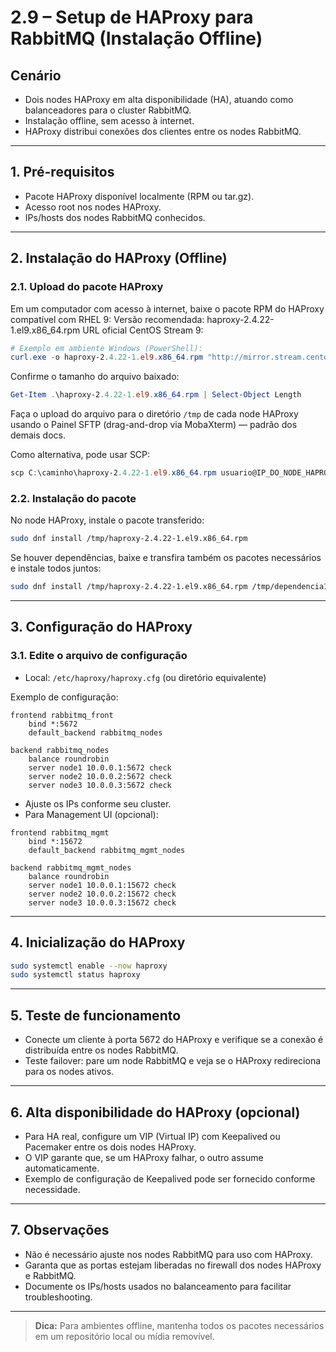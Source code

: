 # 2.9 – Setup de HAProxy para RabbitMQ (Instalação Offline)

## Cenário
- Dois nodes HAProxy em alta disponibilidade (HA), atuando como balanceadores para o cluster RabbitMQ.
- Instalação offline, sem acesso à internet.
- HAProxy distribui conexões dos clientes entre os nodes RabbitMQ.

---

## 1. Pré-requisitos
- Pacote HAProxy disponível localmente (RPM ou tar.gz).
- Acesso root nos nodes HAProxy.
- IPs/hosts dos nodes RabbitMQ conhecidos.

---

## 2. Instalação do HAProxy (Offline)


### 2.1. Upload do pacote HAProxy

Em um computador com acesso à internet, baixe o pacote RPM do HAProxy compatível com RHEL 9:
Versão recomendada: haproxy-2.4.22-1.el9.x86_64.rpm
URL oficial CentOS Stream 9:
```powershell
# Exemplo em ambiente Windows (PowerShell):
curl.exe -o haproxy-2.4.22-1.el9.x86_64.rpm "http://mirror.stream.centos.org/9-stream/AppStream/x86_64/os/Packages/haproxy-2.4.22-1.el9.x86_64.rpm"
```
Confirme o tamanho do arquivo baixado:
```powershell
Get-Item .\haproxy-2.4.22-1.el9.x86_64.rpm | Select-Object Length
```

Faça o upload do arquivo para o diretório `/tmp` de cada node HAProxy usando o Painel SFTP (drag-and-drop via MobaXterm) — padrão dos demais docs.

Como alternativa, pode usar SCP:
```powershell
scp C:\caminho\haproxy-2.4.22-1.el9.x86_64.rpm usuario@IP_DO_NODE_HAPROXY:/tmp/
```

### 2.2. Instalação do pacote
No node HAProxy, instale o pacote transferido:
```bash
sudo dnf install /tmp/haproxy-2.4.22-1.el9.x86_64.rpm
```
Se houver dependências, baixe e transfira também os pacotes necessários e instale todos juntos:
```bash
sudo dnf install /tmp/haproxy-2.4.22-1.el9.x86_64.rpm /tmp/dependencia1.rpm /tmp/dependencia2.rpm
```

---

## 3. Configuração do HAProxy

### 3.1. Edite o arquivo de configuração
- Local: `/etc/haproxy/haproxy.cfg` (ou diretório equivalente)

Exemplo de configuração:
```
frontend rabbitmq_front
    bind *:5672
    default_backend rabbitmq_nodes

backend rabbitmq_nodes
    balance roundrobin
    server node1 10.0.0.1:5672 check
    server node2 10.0.0.2:5672 check
    server node3 10.0.0.3:5672 check
```
- Ajuste os IPs conforme seu cluster.
- Para Management UI (opcional):
```
frontend rabbitmq_mgmt
    bind *:15672
    default_backend rabbitmq_mgmt_nodes

backend rabbitmq_mgmt_nodes
    balance roundrobin
    server node1 10.0.0.1:15672 check
    server node2 10.0.0.2:15672 check
    server node3 10.0.0.3:15672 check
```

---

## 4. Inicialização do HAProxy
```bash
sudo systemctl enable --now haproxy
sudo systemctl status haproxy
```

---

## 5. Teste de funcionamento
- Conecte um cliente à porta 5672 do HAProxy e verifique se a conexão é distribuída entre os nodes RabbitMQ.
- Teste failover: pare um node RabbitMQ e veja se o HAProxy redireciona para os nodes ativos.

---

## 6. Alta disponibilidade do HAProxy (opcional)
- Para HA real, configure um VIP (Virtual IP) com Keepalived ou Pacemaker entre os dois nodes HAProxy.
- O VIP garante que, se um HAProxy falhar, o outro assume automaticamente.
- Exemplo de configuração de Keepalived pode ser fornecido conforme necessidade.

---

## 7. Observações
- Não é necessário ajuste nos nodes RabbitMQ para uso com HAProxy.
- Garanta que as portas estejam liberadas no firewall dos nodes HAProxy e RabbitMQ.
- Documente os IPs/hosts usados no balanceamento para facilitar troubleshooting.

---

> **Dica:** Para ambientes offline, mantenha todos os pacotes necessários em um repositório local ou mídia removível.
